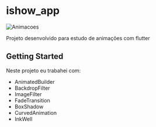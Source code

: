 # ishow_app

![Animacoes](https://user-images.githubusercontent.com/35000699/103466453-428fdb80-4d3d-11eb-9782-97cf3aa5692e.gif)

Projeto desenvolvido para estudo de animações com flutter

## Getting Started
Neste projeto eu trabahei com:

* AnimatedBuilder
* BackdropFilter
* ImageFilter
* FadeTransition
* BoxShadow
* CurvedAnimation
* InkWell
